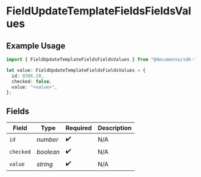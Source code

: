 # FieldUpdateTemplateFieldsFieldsValues

## Example Usage

```typescript
import { FieldUpdateTemplateFieldsFieldsValues } from "@documenso/sdk-typescript/models/operations";

let value: FieldUpdateTemplateFieldsFieldsValues = {
  id: 8506.28,
  checked: false,
  value: "<value>",
};
```

## Fields

| Field              | Type               | Required           | Description        |
| ------------------ | ------------------ | ------------------ | ------------------ |
| `id`               | *number*           | :heavy_check_mark: | N/A                |
| `checked`          | *boolean*          | :heavy_check_mark: | N/A                |
| `value`            | *string*           | :heavy_check_mark: | N/A                |